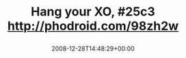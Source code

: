 ---
retweeted: false
source: <a href="http://twitter.com" rel="nofollow">Twitter Web Client</a>
entities:
  hashtags:
  - text: 25c3
    indices:
    - '14'
    - '19'
  symbols: []
  user_mentions: []
  urls: []
display_text_range:
- '0'
- '47'
favorite_count: '0'
id_str: '1082329945'
truncated: false
retweet_count: '0'
id: '1082329945'
created_at: Sun Dec 28 14:48:29 +0000 2008
favorited: false
full_text: 'Hang your XO, #25c3  http://phodroid.com/98zh2w'
lang: en
tags:
- 25c3
- pesos/twitter
date: '2008-12-28T14:48:29+00:00'
src: https://twitter.com/bascht/status/1082329945
original_url: https://twitter.com/bascht/status/1082329945
type: twitter_tweet
text: 'Hang your XO, #25c3  http://phodroid.com/98zh2w'
title: 'Hang your XO, #25c3  http://phodroid.com/98zh2w

  '

---